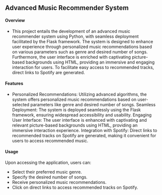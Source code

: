## Advanced Music Recommender System

#### Overview
- This project entails the development of an advanced music recommender system using Python, with seamless deployment facilitated by the Flask framework. The system is designed to enhance user experience through personalized music recommendations based on various parameters such as genre and desired number of songs. Furthermore, the user interface is enriched with captivating picture-based backgrounds using HTML, providing an immersive and engaging interaction for users. To facilitate easy access to recommended tracks, direct links to Spotify are generated.

#### Features
- Personalized Recommendations: Utilizing advanced algorithms, the system offers personalized music recommendations based on user-selected parameters like genre and desired number of songs.
Seamless Deployment: The system is deployed seamlessly using the Flask framework, ensuring widespread accessibility and usability.
Engaging User Interface: The user interface is enhanced with captivating and relevant picture-based backgrounds using HTML, providing an immersive interaction experience.
Integration with Spotify: Direct links to recommended tracks on Spotify are generated, making it convenient for users to access recommended music.

#### Usage
Upon accessing the application, users can:

- Select their preferred music genre.
- Specify the desired number of songs.
- Receive personalized music recommendations.
- Click on direct links to access recommended tracks on Spotify.  
